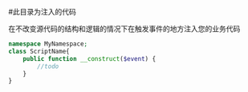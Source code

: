 #此目录为注入的代码

在不改变源代码的结构和逻辑的情况下在触发事件的地方注入您的业务代码

```php
namespace MyNamespace;
class ScriptName{
    public function __construct($event) {
        //todo
    }
}
```